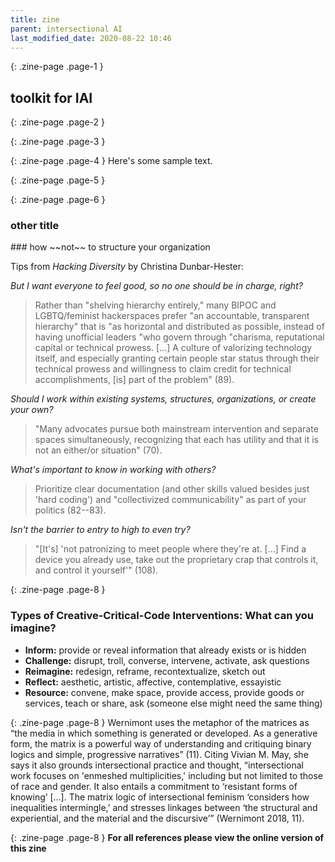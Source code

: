 ```yaml
---
title: zine
parent: intersectional AI
last_modified_date: 2020-08-22 10:46
---
```


<!-- need to make new print styles for h1,2,3,4 headers all coming out as h1? -->

<main class="zine" markdown="1">

{: .zine-page .page-1 }
## toolkit for IAI

{: .zine-page .page-2 }

{: .zine-page .page-3 }

{: .zine-page .page-4 }
Here's some sample text.

{: .zine-page .page-5 }

{: .zine-page .page-6 }
### other title

<section class="zine-page page-7" markdown="1">
### how ~~not~~ to structure your organization

Tips from _Hacking Diversity_ by Christina Dunbar-Hester:

_But I want everyone to feel good, so no one should be in charge, right?_

>Rather than "shelving hierarchy entirely," many BIPOC and LGBTQ/feminist hackerspaces prefer "an accountable, transparent hierarchy" that is "as horizontal and distributed as possible, instead of having unofficial leaders "who govern through "charisma, reputational capital or technical prowess. [...] A culture of valorizing technology itself, and especially granting certain people star status through their technical prowess and willingness to claim credit for technical accomplishments, [is] part of the problem" (89).

_Should I work within existing systems, structures, organizations, or create your own?_ 

>"Many advocates pursue both mainstream intervention and separate spaces simultaneously, recognizing that each has utility and that it is not an either/or situation" (70).

_What's important to know in working with others?_

>Prioritize clear documentation (and other skills valued besides just 'hard coding') and "collectivized communicability" as part of your politics (82--83).

_Isn't the barrier to entry to high to even try?_

>"[It's] 'not patronizing to meet people where they're at. [...] Find a device you already use, take out the proprietary crap that controls it, and control it yourself'" (108).

  </section>

{: .zine-page .page-8 }
### Types of Creative-Critical-Code Interventions: What can you imagine?
- **Inform:** provide or reveal information that already exists or is hidden
- **Challenge:** disrupt, troll, converse, intervene, activate, ask questions
- **Reimagine:** redesign, reframe, recontextualize, sketch out
- **Reflect:** aesthetic, artistic, affective, contemplative, essayistic
- **Resource:** convene, make space, provide access, provide goods or services, teach or share, ask (someone else might need the same thing)

<!-- 
>"But how can we define a ritual as ancient as the Agnicayana as algorithmic? To many, it may appear an act of cultural appropriation to read ancient cultures through the paradigm of the latest technologies. Nevertheless, claiming that abstract techniques of knowledge and artificial metalanguages belong uniquely to the modern industrial West is not only historically inaccurate but also an act and one of implicit _epistemic colonialism_ towards cultures of other places and other times. The French mathematician Jean-Luc Chabert has noted that “algorithms have been around since the beginning of time and existed well before a special word had been coined to describe them. Algorithms are simply a set of step by step instructions, to be carried out quite mechanically, so as to achieve some desired result.” Today some may see algorithms as a recent technological innovation implementing abstract mathematical principles. On the contrary, algorithms are among the most ancient and material practices, predating many human tools and all modern machines" (Pasquinelli 2019)
_maybe for field3_
 -->
{: .zine-page .page-8 }
Wernimont uses the metaphor of the matrices as “the media in which something is generated or developed. As a generative form, the matrix is a powerful way of understanding and critiquing binary logics and simple, progressive narratives” (11). Citing Vivian M. May, she says it also grounds intersectional practice and thought, “intersectional work focuses on 'enmeshed multiplicities,' including but not limited to those of race and gender. It also entails a commitment to ‘resistant forms of knowing’ [...]. The matrix logic of intersectional feminism ‘considers how inequalities intermingle,’ and stresses linkages between ‘the structural and experiential, and the material and the discursive’” (Wernimont 2018, 11). 


{: .zine-page .page-8 }
**For all references please view the online version of this zine**

</main>

<style>
  
/* Any styles that you want to apply **just** when the zine is printed go in here! */

@media print {

  .main-header, .menu, .site-footer { 
    display: none !important;
  }
  
  body {
    font-size: 33%; /* 69% */
  }
  
  a {
    color: inherit;
    text-decoration: none;
  }
 
  .mini-img {
    max-width: 4.4rem;
  }
  
  /* The styles below here are specifically for creating the page layout.-> DON'T CHANGE THESE <- unless you know what youre doing!
  */
  
  @page {
    size: landscape;
    margin: 0;
    bleed: 0;
  }
  
  .zine {
    width: 100vw;
    height: 100vh;
    display: grid;
    gap: 1.5px;
    background: lightgrey;
    grid-template-areas:
      "page-5 page-4 page-3 page-2"
      "page-6 page-7 page-8 page-1";
  }

  .zine-page {
    background: white;
    padding: .2rem;
    overflow: hidden;
  }

  .page-5, .page-4, .page-3, .page-2 {
    transform: rotate(180deg) translateX(-0.1px);
  }

  .page-1 {
    grid-area: page-1;

  }

  .page-2 {
    grid-area: page-2;

  }

  .page-3 {
    grid-area: page-3;
  }

  .page-4 {
    grid-area: page-4;
  }

  .page-5 {
    grid-area: page-5;
  }

  .page-6 {
    grid-area: page-6;
  }

  .page-7 {
    grid-area: page-7;
  }

  .page-8 {
    grid-area: page-8;
  }
  
}
</style>
